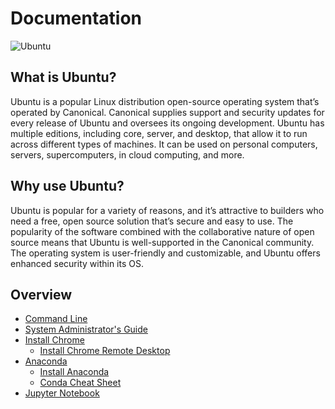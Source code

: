 # Documentation

![Ubuntu](https://cdn.shortpixel.ai/spai/q_glossy+w_1082+h_1290+to_auto+ret_img/https://linuxiac.com/wp-content/uploads/2022/03/ubuntu-logo-header.png)

## What is Ubuntu?

Ubuntu is a popular Linux distribution open-source operating system that’s operated by Canonical. Canonical supplies support and security updates for every release of Ubuntu and oversees its ongoing development. Ubuntu has multiple editions, including core, server, and desktop, that allow it to run across different types of machines. It can be used on personal computers, servers, supercomputers, in cloud computing, and more.

## Why use Ubuntu?

Ubuntu is popular for a variety of reasons, and it’s attractive to builders who need a free, open source solution that’s secure and easy to use. The popularity of the software combined with the collaborative nature of open source means that Ubuntu is well-supported in the Canonical community. The operating system is user-friendly and customizable, and Ubuntu offers enhanced security within its OS.

## Overview

- [Command Line](command-line)
- [System Administrator's Guide](command-line/sa)
- [Install Chrome](chrome)
  - [Install Chrome Remote Desktop](chrome/chrome-remote-desktop)
- [Anaconda](anaconda)
  - [Install Anaconda](anaconda/installation)
  - [Conda Cheat Sheet](anaconda/conda)
- [Jupyter Notebook](jupyter)
